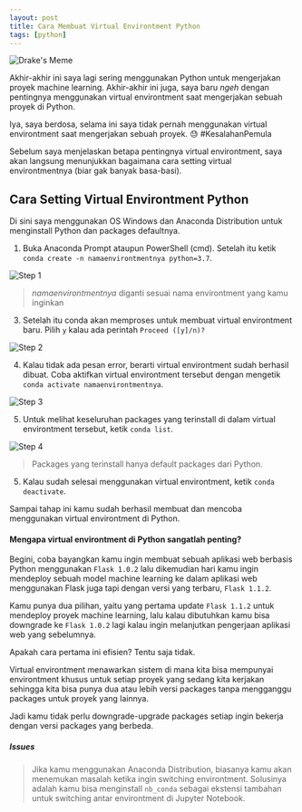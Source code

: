 ```yaml
---
layout: post
title: Cara Membuat Virtual Environtment Python
tags: [python]
---
```

![Drake's Meme](https://i.imgflip.com/4miuom.jpg)

Akhir-akhir ini saya lagi sering menggunakan Python untuk mengerjakan proyek machine learning. Akhir-akhir ini juga, saya baru *ngeh* dengan pentingnya menggunakan virtual environtment saat mengerjakan sebuah proyek di Python.

Iya, saya berdosa, selama ini saya tidak pernah menggunakan virtual environtment saat mengerjakan sebuah proyek. 😓 #KesalahanPemula

Sebelum saya menjelaskan betapa pentingnya virtual environtment, saya akan langsung menunjukkan bagaimana cara setting virtual environtmentnya (biar gak banyak basa-basi).

## Cara Setting Virtual Environtment Python
Di sini saya menggunakan OS Windows dan Anaconda Distribution untuk menginstall Python dan packages defaultnya.

1. Buka Anaconda Prompt ataupun PowerShell (cmd). Setelah itu ketik `conda create -n namaenvirontmentnya python=3.7`.

![Step 1](https://i.ibb.co/NZ6f1Df/1605494548898.jpg)
> *namaenvirontmentnya* diganti sesuai nama environtment yang kamu inginkan

3. Setelah itu conda akan memproses untuk membuat virtual environtment baru. Pilih `y` kalau ada perintah `Proceed ([y]/n)?`

![Step 2](https://i.ibb.co/jTYLC4v/1605494596869.jpg)

4. Kalau tidak ada pesan error, berarti virtual environtment sudah berhasil dibuat. Coba aktifkan virtual environtment tersebut dengan mengetik `conda activate namaenvirontmentnya`.

![Step 3](https://i.ibb.co/FJ3bkTY/1605494666661.jpg)

5. Untuk melihat keseluruhan packages yang terinstall di dalam virtual environtment tersebut, ketik `conda list`.

![Step 4](https://i.ibb.co/MsxKL43/1605494690118.jpg)

> Packages yang terinstall hanya default packages dari Python.

5. Kalau sudah selesai menggunakan virtual environtment, ketik `conda deactivate`.

Sampai tahap ini kamu sudah berhasil membuat dan mencoba menggunakan virtual environtment di Python.

#### Mengapa virtual environtment di Python sangatlah penting?

Begini, coba bayangkan kamu ingin membuat sebuah aplikasi web berbasis Python menggunakan `Flask 1.0.2` lalu dikemudian hari kamu ingin mendeploy sebuah model machine learning ke dalam aplikasi web menggunakan Flask juga tapi dengan versi yang terbaru, `Flask 1.1.2`.

Kamu punya dua pilihan, yaitu yang pertama update `Flask 1.1.2` untuk mendeploy proyek machine learning, lalu kalau dibutuhkan kamu bisa downgrade ke `Flask 1.0.2` lagi kalau ingin melanjutkan pengerjaan aplikasi web yang sebelumnya.

Apakah cara pertama ini efisien? Tentu saja tidak.

Virtual environtment menawarkan sistem di mana kita bisa mempunyai environtment khusus untuk setiap proyek yang sedang kita kerjakan sehingga kita bisa punya dua atau lebih versi packages tanpa mengganggu packages untuk proyek yang lainnya.

Jadi kamu tidak perlu downgrade-upgrade packages setiap ingin bekerja dengan versi packages yang berbeda.

##### Issues
> Jika kamu menggunakan Anaconda Distribution, biasanya kamu akan menemukan masalah ketika ingin switching environtment. Solusinya adalah kamu bisa menginstall `nb_conda` sebagai ekstensi tambahan untuk switching antar environtment di Jupyter Notebook.
